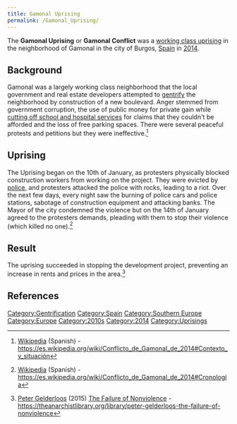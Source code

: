 ```yaml
---
title: Gamonal Uprising
permalink: /Gamonal_Uprising/
---
```


The **Gamonal Uprising** or **Gamonal Conflict** was a [working class
uprising](List_of_Libertarian_Socialist_Revolutions.md "wikilink") in the
neighborhood of Gamonal in the city of Burgos, [Spain](Spain.md "wikilink")
in
[2014](Timeline_of_Libertarian_Socialism_in_Southern_Europe.md "wikilink").

## Background

Gamonal was a largely working class neighborhood that the local
government and real estate developers attempted to
[gentrify](Gentrification.md "wikilink") the neighborhood by construction
of a new boulevard. Anger stemmed from government corruption, the use of
public money for private gain while [cutting off school and hospital
services](Austerity.md "wikilink") for claims that they couldn't be
afforded and the loss of free parking spaces. There were several
peaceful protests and petitions but they were ineffective.[^1]

## Uprising

The Uprising began on the 10th of January, as protesters physically
blocked construction workers from working on the project. They were
evicted by [police](police.md "wikilink"), and protesters attacked the
police with rocks, leading to a riot. Over the next few days, every
night saw the burning of police cars and police stations, sabotage of
construction equipment and attacking banks. The Mayor of the city
condemned the violence but on the 14th of January agreed to the
protesters demands, pleading with them to stop their violence (which
killed no one).[^2]

## Result

The uprising succeeded in stopping the development project, preventing
an increase in rents and prices in the area.[^3]

## References

<references />

[Category:Gentrification](Category:Gentrification.md "wikilink")
[Category:Spain](Category:Spain.md "wikilink") [Category:Southern
Europe](Category:Southern_Europe.md "wikilink")
[Category:Europe](Category:Europe.md "wikilink")
[Category:2010s](Category:2010s.md "wikilink")
[Category:2014](Category:2014.md "wikilink")
[Category:Uprisings](Category:Uprisings.md "wikilink")

[^1]: [Wikipedia](Wikipedia.md "wikilink") (Spanish) -
    <https://es.wikipedia.org/wiki/Conflicto_de_Gamonal_de_2014#Contexto_y_situación>

[^2]: [Wikipedia](Wikipedia.md "wikilink") (Spanish) -
    <https://es.wikipedia.org/wiki/Conflicto_de_Gamonal_de_2014#Cronología>

[^3]: [Peter Gelderloos](Peter_Gelderloos.md "wikilink") (2015) [The
    Failure of Nonviolence](The_Failure_of_Nonviolence.md "wikilink") -
    <https://theanarchistlibrary.org/library/peter-gelderloos-the-failure-of-nonviolence>